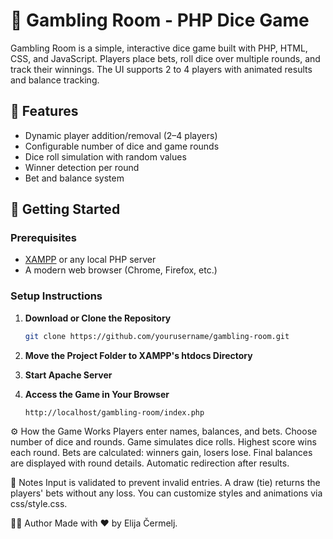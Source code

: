 # 🎲 Gambling Room - PHP Dice Game

Gambling Room is a simple, interactive dice game built with PHP, HTML, CSS, and JavaScript. Players place bets, roll dice over multiple rounds, and track their winnings. The UI supports 2 to 4 players with animated results and balance tracking.

## 🧰 Features

- Dynamic player addition/removal (2–4 players)
- Configurable number of dice and game rounds
- Dice roll simulation with random values
- Winner detection per round
- Bet and balance system

## 🚀 Getting Started

### Prerequisites

- [XAMPP](https://www.apachefriends.org/index.html) or any local PHP server
- A modern web browser (Chrome, Firefox, etc.)

### Setup Instructions

1. **Download or Clone the Repository**

   ```bash
   git clone https://github.com/yourusername/gambling-room.git
2. **Move the Project Folder to XAMPP's htdocs Directory**
3. **Start Apache Server**
4. **Access the Game in Your Browser**
   ```bash
   http://localhost/gambling-room/index.php

⚙️ How the Game Works
Players enter names, balances, and bets.
Choose number of dice and rounds.
Game simulates dice rolls.
Highest score wins each round.
Bets are calculated: winners gain, losers lose.
Final balances are displayed with round details.
Automatic redirection after results.

📌 Notes
Input is validated to prevent invalid entries.
A draw (tie) returns the players' bets without any loss.
You can customize styles and animations via css/style.css.

🧑‍💻 Author
Made with ❤️ by Elija Čermelj.
